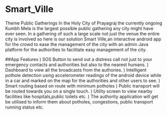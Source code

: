 # Smart_Ville
Theme Public Gatherings
In the Holy City of Prayagraj the currently ongoing Kumbh Mela is the largest possible public gathering any city might have ever seen. In a gathering of such a large scale not just the venue the entire city is involved so here is our solution Smart Ville,an interactive android app for the crowd to ease the management of the city with an admin Java platform for the authorities to facilitate easy management of the city.

##App Features
) SOS Button to send out a distress call not just to your emergency contacts and authorities but also to the nearest humans.
) Dashboard to view all the broadcasts from the authories.
) Intelligent pothole detection using accelerometer readings of the android device while in a car and marked on the map for the authorities and other users to see.
) Smart routing based on route with minimum potholes
) Public transport will be routed towards you on a single touch.
) Utility screen to view nearby facilities like hospitals,public toilets etc.
) The authority application will get be utilised to inform them about potholes, congestions, public transport running status etc.